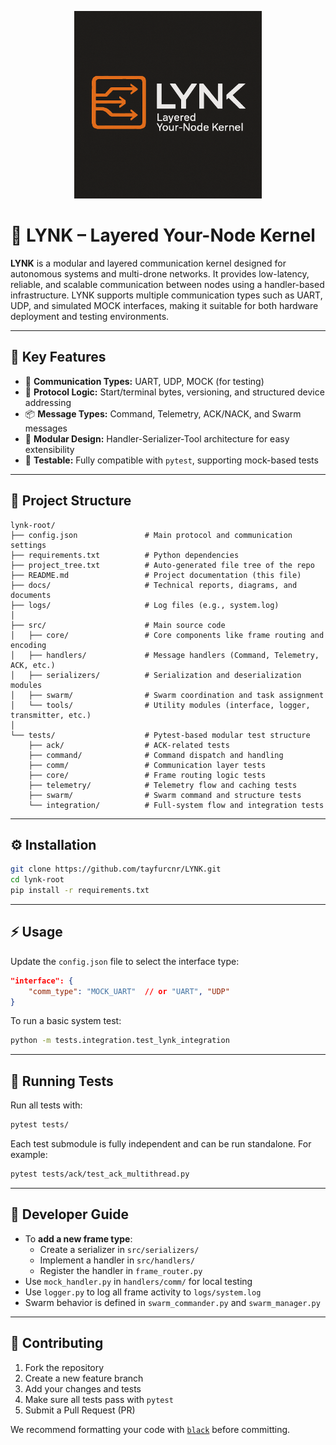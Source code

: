 <p align="center">
  <img src="docs/logo.png" alt="LYNK Logo" width="300"/>
</p>

# 🧠 LYNK – Layered Your-Node Kernel

**LYNK** is a modular and layered communication kernel designed for autonomous systems and multi-drone networks. It provides low-latency, reliable, and scalable communication between nodes using a handler-based infrastructure. LYNK supports multiple communication types such as UART, UDP, and simulated MOCK interfaces, making it suitable for both hardware deployment and testing environments.

---

## 🚀 Key Features

- 📡 **Communication Types:** UART, UDP, MOCK (for testing)
- 🧠 **Protocol Logic:** Start/terminal bytes, versioning, and structured device addressing
- 📦 **Message Types:** Command, Telemetry, ACK/NACK, and Swarm messages
- 🧱 **Modular Design:** Handler-Serializer-Tool architecture for easy extensibility
- 🧪 **Testable:** Fully compatible with `pytest`, supporting mock-based tests

---

## 📁 Project Structure

```plaintext
lynk-root/
├── config.json               # Main protocol and communication settings
├── requirements.txt          # Python dependencies
├── project_tree.txt          # Auto-generated file tree of the repo
├── README.md                 # Project documentation (this file)
├── docs/                     # Technical reports, diagrams, and documents
├── logs/                     # Log files (e.g., system.log)
│
├── src/                      # Main source code
│   ├── core/                 # Core components like frame routing and encoding
│   ├── handlers/             # Message handlers (Command, Telemetry, ACK, etc.)
│   ├── serializers/          # Serialization and deserialization modules
│   ├── swarm/                # Swarm coordination and task assignment
│   └── tools/                # Utility modules (interface, logger, transmitter, etc.)
│
└── tests/                    # Pytest-based modular test structure
    ├── ack/                  # ACK-related tests
    ├── command/              # Command dispatch and handling
    ├── comm/                 # Communication layer tests
    ├── core/                 # Frame routing logic tests
    ├── telemetry/            # Telemetry flow and caching tests
    ├── swarm/                # Swarm command and structure tests
    └── integration/          # Full-system flow and integration tests
```

---

## ⚙️ Installation

```bash
git clone https://github.com/tayfurcnr/LYNK.git
cd lynk-root
pip install -r requirements.txt
```

---

## ⚡ Usage

Update the `config.json` file to select the interface type:

```json
"interface": {
    "comm_type": "MOCK_UART"  // or "UART", "UDP"
}
```

To run a basic system test:

```bash
python -m tests.integration.test_lynk_integration
```

---

## 🧪 Running Tests

Run all tests with:

```bash
pytest tests/
```

Each test submodule is fully independent and can be run standalone. For example:

```bash
pytest tests/ack/test_ack_multithread.py
```

---

## 🧠 Developer Guide

- To **add a new frame type**:
  - Create a serializer in `src/serializers/`
  - Implement a handler in `src/handlers/`
  - Register the handler in `frame_router.py`
- Use `mock_handler.py` in `handlers/comm/` for local testing
- Use `logger.py` to log all frame activity to `logs/system.log`
- Swarm behavior is defined in `swarm_commander.py` and `swarm_manager.py`

---

## 🤝 Contributing

1. Fork the repository
2. Create a new feature branch
3. Add your changes and tests
4. Make sure all tests pass with `pytest`
5. Submit a Pull Request (PR)

We recommend formatting your code with [`black`](https://black.readthedocs.io/) before committing.